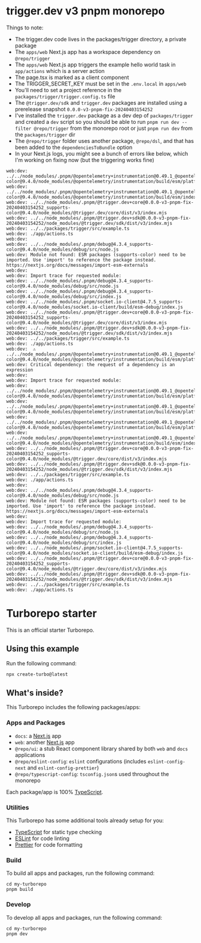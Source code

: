 # trigger.dev v3 pnpm monorepo

Things to note:

- The trigger.dev code lives in the packages/trigger directory, a private package
- The `apps/web` Next.js app has a workspace dependency on `@repo/trigger`
- The `apps/web` Next.js app triggers the example hello world task in `app/actions` which is a server action
- The page.tsx is marked as a client component
- The TRIGGER_SECRET_KEY must be set in the `.env.local` in `apps/web`
- You'll need to set a project reference in the `packages/trigger/trigger.config.ts` file
- The `@trigger.dev/sdk` and `trigger.dev` packages are installed using a prerelease snapshot `0.0.0-v3-pnpm-fix-20240403154252`
- I've installed the `trigger.dev` package as a dev dep of `packages/trigger` and created a `dev` script so you should be able to run `pnpm run dev --filter @repo/trigger` from the monorepo root or just `pnpm run dev` from the `packages/trigger` dir
- The `@repo/trigger` folder uses another package, `@repo/dsl`, and that has been added to the `dependenciesToBundle` option
- In your Next.js logs, you might see a bunch of errors like below, which I'm working on fixing now (but the triggering works fine)

```
web:dev: ../../node_modules/.pnpm/@opentelemetry+instrumentation@0.49.1_@opentelemetry+api@1.8.0_supports-color@9.4.0/node_modules/@opentelemetry/instrumentation/build/esm/platform/index.js
web:dev: ../../node_modules/.pnpm/@opentelemetry+instrumentation@0.49.1_@opentelemetry+api@1.8.0_supports-color@9.4.0/node_modules/@opentelemetry/instrumentation/build/esm/index.js
web:dev: ../../node_modules/.pnpm/@trigger.dev+core@0.0.0-v3-pnpm-fix-20240403154252_supports-color@9.4.0/node_modules/@trigger.dev/core/dist/v3/index.mjs
web:dev: ../../node_modules/.pnpm/@trigger.dev+sdk@0.0.0-v3-pnpm-fix-20240403154252/node_modules/@trigger.dev/sdk/dist/v3/index.mjs
web:dev: ../../packages/trigger/src/example.ts
web:dev: ./app/actions.ts
web:dev:
web:dev: ../../node_modules/.pnpm/debug@4.3.4_supports-color@9.4.0/node_modules/debug/src/node.js
web:dev: Module not found: ESM packages (supports-color) need to be imported. Use 'import' to reference the package instead. https://nextjs.org/docs/messages/import-esm-externals
web:dev:
web:dev: Import trace for requested module:
web:dev: ../../node_modules/.pnpm/debug@4.3.4_supports-color@9.4.0/node_modules/debug/src/node.js
web:dev: ../../node_modules/.pnpm/debug@4.3.4_supports-color@9.4.0/node_modules/debug/src/index.js
web:dev: ../../node_modules/.pnpm/socket.io-client@4.7.5_supports-color@9.4.0/node_modules/socket.io-client/build/esm-debug/index.js
web:dev: ../../node_modules/.pnpm/@trigger.dev+core@0.0.0-v3-pnpm-fix-20240403154252_supports-color@9.4.0/node_modules/@trigger.dev/core/dist/v3/index.mjs
web:dev: ../../node_modules/.pnpm/@trigger.dev+sdk@0.0.0-v3-pnpm-fix-20240403154252/node_modules/@trigger.dev/sdk/dist/v3/index.mjs
web:dev: ../../packages/trigger/src/example.ts
web:dev: ./app/actions.ts
web:dev:  ⚠ ../../node_modules/.pnpm/@opentelemetry+instrumentation@0.49.1_@opentelemetry+api@1.8.0_supports-color@9.4.0/node_modules/@opentelemetry/instrumentation/build/esm/platform/node/instrumentation.js
web:dev: Critical dependency: the request of a dependency is an expression
web:dev:
web:dev: Import trace for requested module:
web:dev: ../../node_modules/.pnpm/@opentelemetry+instrumentation@0.49.1_@opentelemetry+api@1.8.0_supports-color@9.4.0/node_modules/@opentelemetry/instrumentation/build/esm/platform/node/instrumentation.js
web:dev: ../../node_modules/.pnpm/@opentelemetry+instrumentation@0.49.1_@opentelemetry+api@1.8.0_supports-color@9.4.0/node_modules/@opentelemetry/instrumentation/build/esm/platform/node/index.js
web:dev: ../../node_modules/.pnpm/@opentelemetry+instrumentation@0.49.1_@opentelemetry+api@1.8.0_supports-color@9.4.0/node_modules/@opentelemetry/instrumentation/build/esm/platform/index.js
web:dev: ../../node_modules/.pnpm/@opentelemetry+instrumentation@0.49.1_@opentelemetry+api@1.8.0_supports-color@9.4.0/node_modules/@opentelemetry/instrumentation/build/esm/index.js
web:dev: ../../node_modules/.pnpm/@trigger.dev+core@0.0.0-v3-pnpm-fix-20240403154252_supports-color@9.4.0/node_modules/@trigger.dev/core/dist/v3/index.mjs
web:dev: ../../node_modules/.pnpm/@trigger.dev+sdk@0.0.0-v3-pnpm-fix-20240403154252/node_modules/@trigger.dev/sdk/dist/v3/index.mjs
web:dev: ../../packages/trigger/src/example.ts
web:dev: ./app/actions.ts
web:dev:
web:dev: ../../node_modules/.pnpm/debug@4.3.4_supports-color@9.4.0/node_modules/debug/src/node.js
web:dev: Module not found: ESM packages (supports-color) need to be imported. Use 'import' to reference the package instead. https://nextjs.org/docs/messages/import-esm-externals
web:dev:
web:dev: Import trace for requested module:
web:dev: ../../node_modules/.pnpm/debug@4.3.4_supports-color@9.4.0/node_modules/debug/src/node.js
web:dev: ../../node_modules/.pnpm/debug@4.3.4_supports-color@9.4.0/node_modules/debug/src/index.js
web:dev: ../../node_modules/.pnpm/socket.io-client@4.7.5_supports-color@9.4.0/node_modules/socket.io-client/build/esm-debug/index.js
web:dev: ../../node_modules/.pnpm/@trigger.dev+core@0.0.0-v3-pnpm-fix-20240403154252_supports-color@9.4.0/node_modules/@trigger.dev/core/dist/v3/index.mjs
web:dev: ../../node_modules/.pnpm/@trigger.dev+sdk@0.0.0-v3-pnpm-fix-20240403154252/node_modules/@trigger.dev/sdk/dist/v3/index.mjs
web:dev: ../../packages/trigger/src/example.ts
web:dev: ./app/actions.ts
```

# Turborepo starter

This is an official starter Turborepo.

## Using this example

Run the following command:

```sh
npx create-turbo@latest
```

## What's inside?

This Turborepo includes the following packages/apps:

### Apps and Packages

- `docs`: a [Next.js](https://nextjs.org/) app
- `web`: another [Next.js](https://nextjs.org/) app
- `@repo/ui`: a stub React component library shared by both `web` and `docs` applications
- `@repo/eslint-config`: `eslint` configurations (includes `eslint-config-next` and `eslint-config-prettier`)
- `@repo/typescript-config`: `tsconfig.json`s used throughout the monorepo

Each package/app is 100% [TypeScript](https://www.typescriptlang.org/).

### Utilities

This Turborepo has some additional tools already setup for you:

- [TypeScript](https://www.typescriptlang.org/) for static type checking
- [ESLint](https://eslint.org/) for code linting
- [Prettier](https://prettier.io) for code formatting

### Build

To build all apps and packages, run the following command:

```
cd my-turborepo
pnpm build
```

### Develop

To develop all apps and packages, run the following command:

```
cd my-turborepo
pnpm dev
```
